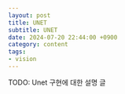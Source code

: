 ```yaml
---
layout: post
title: UNET
subtitle: UNET
date: 2024-07-20 22:44:00 +0900
category: content
tags:
- vision
---
```

TODO: Unet 구현에 대한 설명 글 